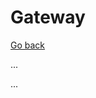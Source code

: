 # Gateway

[Go back](../index.md#networking-devices)

<div class="row row-cols-md-2"><div>

...
</div><div>

...
</div></div>